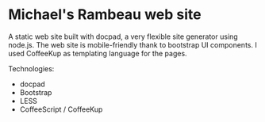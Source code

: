 # Michael's Rambeau web site

A static web site built with docpad, a very flexible site generator using node.js.
The web site is mobile-friendly thank to bootstrap UI components.
I used CoffeeKup as templating language for the pages.

Technologies:
- docpad
- Bootstrap
- LESS
- CoffeeScript / CoffeeKup